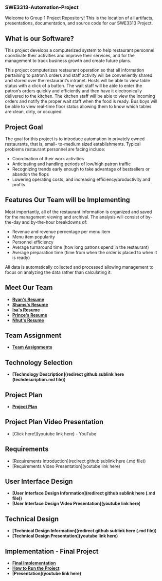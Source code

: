 ### SWE3313-Automation-Project

Welcome to Group 1 Project Repository! This is the location of all artifacts, presentations, documentation, and source code for our SWE3313 Project.

## What is our Software?
This project develops a computerized system to help restaurant personnel coordinate their
activities and improve their services, and for the management to track business growth and create
future plans.

This project computerizes restaurant operation so that all information pertaining to patron’s
orders and staff activity will be conveniently shared and stored over the restaurant’s intranet.
Hosts will be able to view table status with a click of a button. The wait staff will be able to enter
the patron’s orders quickly and efficiently and then have it electronically delivered to the
kitchen. The kitchen staff will be able to view the incoming orders and notify the proper wait
staff when the food is ready. Bus boys will be able to view real-time floor status allowing them
to know which tables are clean, dirty, or occupied.

## Project Goal
The goal for this project is to introduce automation in privately owned restaurants, that is, small-
to-medium sized establishments. Typical problems restaurant personnel are facing include:
* Coordination of their work activities
* Anticipating and handling periods of low/high patron traffic
* Recognizing trends early enough to take advantage of bestsellers or abandon the flops
* Lowering operating costs, and increasing efficiency/productivity and profits

## Features Our Team will be Implementing
Most importantly, all of the restaurant information is organized and saved for the management
viewing and archival. The analysis will consist of by-the-day and by-the-hour breakdowns of:
* Revenue and revenue percentage per menu item
* Menu item popularity
* Personnel efficiency
* Average turnaround time (how long patrons spend in the restaurant)
* Average preparation time (time from when the order is placed to when it is ready)
  
All data is automatically collected and processed allowing management to focus on analyzing the
data rather than calculating it.

## Meet Our Team
* __[Ryan's Resume](https://github.com/RyanTren/SWE3313-Automation-Project/blob/main/Team%20Resumes/ryansresume.md)__ 
* __[Shams's Resume](https://github.com/RyanTren/SWE3313-Automation-Project/blob/main/Team%20Resumes/shamsresume.md)__
* __[Isa's Resume](https://github.com/RyanTren/SWE3313-Automation-Project/blob/main/Team%20Resumes/isasresume.md)__
* __[Prince's Resume](https://github.com/RyanTren/SWE3313-Automation-Project/blob/main/Team%20Resumes/Prince%20Duepa.pdf)__
* __[Nhut's Resume](https://github.com/RyanTren/SWE3313-Automation-Project/blob/main/Team%20Resumes/nhutsresume.md)__

## Team Assignment
* __[Team Assignments](https://github.com/RyanTren/SWE3313-Automation-Project/blob/main/Team%20Assignment/Roles)__
## Technology Selection
* __[Technology Description](redirect github sublink here (techdescription.md file))__

## Project Plan
* __[Project Plan](https://github.com/RyanTren/SWE3313-Automation-Project/blob/main/Project%20Plan/Intro%20to%20SWE%20Project.pdf)__ 


## Project Plan Video Presentation
 * [Click here!](youtube link here) - YouTube

## Requirements 
* [Requirements Introduction](redirect github sublink here (.md file))
* [Requirements Video Presentation](youtube link here)

## User Interface Design
* __[User Interface Design Information](redirect github sublink here (.md file))__
* __[User Interface Design Video Presentation](youtube link here)__

## Technical Design
* __[Technical Design Information](redirect github sublink here (.md file))__
* __[Technical Design Presentation](youtube link here)__

## Implementation - Final Project
* __[Final Implementation]((https://github.com/RyanTren/SWE3313-Automation-Project/tree/fmxl-test))__
* __[How to Run the Project]((https://github.com/RyanTren/SWE3313-Automation-Project/blob/fmxl-test/javafx/setup.md))__
* __[Presentation](youtube link here)__
